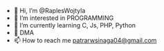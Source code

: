 - 👋 Hi, I’m @RaplesWojtyla
- 👀 I’m interested in PROGRAMMING
- 🌱 I’m currently learning C, Js, PHP, Python
- 💞️ DMA
- 📫 How to reach me patrarwsinaga04@gmail.com


